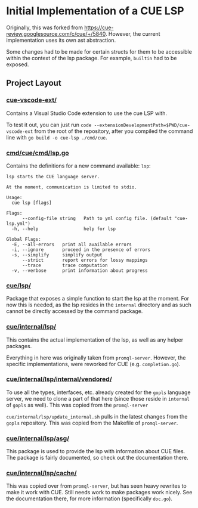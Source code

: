 <!--
 Copyright 2018 The CUE Authors

 Licensed under the Apache License, Version 2.0 (the "License");
 you may not use this file except in compliance with the License.
 You may obtain a copy of the License at

     http://www.apache.org/licenses/LICENSE-2.0

 Unless required by applicable law or agreed to in writing, software
 distributed under the License is distributed on an "AS IS" BASIS,
 WITHOUT WARRANTIES OR CONDITIONS OF ANY KIND, either express or implied.
 See the License for the specific language governing permissions and
 limitations under the License.
-->
# Initial Implementation of a CUE LSP

Originally, this was forked from https://cue-review.googlesource.com/c/cue/+/5840.
However, the current implementation uses its own ast abstraction.

Some changes had to be made for certain structs for them to be accessible within the context of the lsp package.
For example, `builtin` had to be exposed.

## Project Layout

### [cue-vscode-ext/](cue-vscode-ext/)

Contains a Visual Studio Code extension to use the cue LSP with.

To test it out, you can just run `code --extensionDevelopmentPath=$PWD/cue-vscode-ext` from the root of the repository, after you compiled the command line with `go build -o cue-lsp ./cmd/cue`.

### [cmd/cue/cmd/lsp.go](cmd/cue/cmd/lsp.go)

Contains the definitions for a new command available: `lsp`:

```
lsp starts the CUE language server.

At the moment, communication is limited to stdio.

Usage:
  cue lsp [flags]

Flags:
      --config-file string   Path to yml config file. (default "cue-lsp.yml")
  -h, --help                 help for lsp

Global Flags:
  -E, --all-errors   print all available errors
  -i, --ignore       proceed in the presence of errors
  -s, --simplify     simplify output
      --strict       report errors for lossy mappings
      --trace        trace computation
  -v, --verbose      print information about progress
```

### [cue/lsp/](cue/lsp/)

Package that exposes a simple function to start the lsp at the moment.
For now this is needed, as the lsp resides in the `internal` directory and as such cannot be directly accessed by the command package.

### [cue/internal/lsp/](cue/internal/lsp/)

This contains the actual implementation of the lsp, as well as any helper packages.

Everything in here was originally taken from `promql-server`.
However, the specific implementations, were reworked for CUE (e.g. `completion.go`).

### [cue/internal/lsp/internal/vendored/](cue/internal/lsp/internal/vendored/)

To use all the types, interfaces, etc. already created for the `gopls` language server, we need to clone a part of that here (since those reside in `internal` of `gopls` as well).
This was copied from the `promql-server`

`cue/internal/lsp/update_internal.sh` pulls in the latest changes from the `gopls` repository.
This was copied from the Makefile of `promql-server`.

### [cue/internal/lsp/asg/](cue/internal/lsp/asg/)

This package is used to provide the lsp with information about CUE files.
The package is fairly documented, so check out the documentation there.

### [cue/internal/lsp/cache/](cue/internal/lsp/cache/)

This was copied over from `promql-server`, but has seen heavy rewrites to make it work with CUE.
Still needs work to make packages work nicely.
See the documentation there, for more information (specifically `doc.go`).